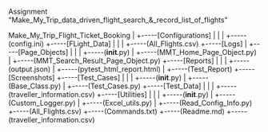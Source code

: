 
Assignment "Make_My_Trip_data_driven_flight_search_&_record_list_of_flights"

Make_My_Trip_Flight_Ticket_Booking
    |
    +-----[Configurations]
    |           |
    |           +-----(config.ini)
    +-----[FLight_Data]
    |           |
    |           +-----(All_Flights.csv)
    +-----[Logs]
    |
    +-----[Page_Objects]
    |           |
    |           +-----(__init__.py)
    |           +-----(MMT_Home_Page_Object.py)
    |           +-----(MMT_Search_Result_Page_Object.py)
    +-----[Reports]
    |           |
    |           +-----(output.json)
    |           +-----(pytest_html_report.html)
    |           +-----(Test_Report)
    +-----[Screenshots]
    +-----[Test_Cases]
    |           |
    |           +-----(__init__.py)
    |           +-----(Base_Class.py)
    |           +-----(Test_Cases.py)
    +-----[Test_Data]
    |           |
    |           +-----(traveller_information.csv)
    +-----[Utilities]
    |           |
    |           +-----(__init__.py)
    |           +-----(Custom_Logger.py)
    |           +-----(Excel_utils.py)
    |           +-----(Read_Config_Info.py)
    +-----(All_Flights.csv)
    +-----(Commands.txt)
    +-----(Readme.md)
    +-----(traveller_information.csv)